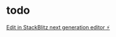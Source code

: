 # todo

[Edit in StackBlitz next generation editor ⚡️](https://stackblitz.com/~/github.com/dwayne2085/todo)